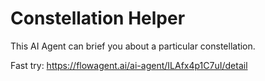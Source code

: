 # Constellation Helper

This AI Agent can brief you about a particular constellation.

Fast try: https://flowagent.ai/ai-agent/ILAfx4p1C7uI/detail
